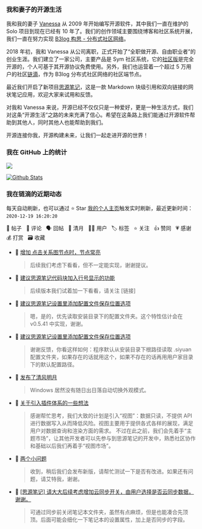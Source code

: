 ### 我和妻子的开源生活

我和我的妻子 [Vanessa](https://github.com/Vanessa219) 从 2009 年开始编写开源软件，其中我们一直在维护的 Solo 项目到现在已经有 10 年了。我们的创作领域主要围绕博客和社区系统开展，我们一直在努力实现 [B3log 构思 - 分布式社区网络](https://ld246.com/article/1546941897596)。

2018 年初，我和 Vanessa 从公司离职，正式开始了“全职做开源、自由职业者”的创业生涯。我们建立了一家公司，主要产品是 Sym 社区系统，它的[社区版](https://github.com/88250/symphony)是完全开源的，个人可基于其开源协议免费使用。另外，我们也运营着一个超过 5 万用户的社区[链滴](https://ld246.com)，作为 B3log 分布式社区网络的社区端节点。

最近我们开启了新项目[思源笔记](https://github.com/siyuan-note/siyuan)，这是一款 Markdown 块级引用和双向链接的网状笔记应用，欢迎大家来试用和反馈。

对我和 Vanessa 来说，开源已经不仅仅只是一种爱好，更是一种生活方式，我们对这条“开源生活”之路的未来充满了信心。希望在这条路上我们能通过开源软件帮助到其他人，同时其他人也能帮助到我们。

开源连接你我，开源构建未来，让我们一起走进开源的世界！

### 我在 GitHub 上的统计

<a title="Hits" target="_blank" href="https://github.com/88250/88250"><img src="https://hits.b3log.org/88250/88250.svg"></a>

[![Github Stats](https://github-readme-stats.vercel.app/api?username=88250&theme=tokyonight&show_icons=true)](https://github.com/88250)

<!--events start -->

### 我在链滴的近期动态

每天自动刷新，也可以通过 ⭐️ Star [我的个人主页](https://github.com/88250/88250)触发实时刷新，最近更新时间：`2020-12-19 16:20:20`

📝 帖子 &nbsp; 💬 评论 &nbsp; 🗣 回帖 &nbsp; 🌙 清月 &nbsp; 👨‍💻 用户 &nbsp; 🏷️ 标签 &nbsp; ⭐️ 关注 &nbsp; 👍 赞同 &nbsp; 💗 感谢 &nbsp; 💰 打赏 &nbsp; 🗃 收藏

* 💬 [增加 点击关系图节点时，节点常亮](https://ld246.com/article/1608216098985/comment/1608219032602#comments)

  > 后续我们考虑下看看，但不一定能实现，谢谢提议。
* 💬 [建议思源笔记代码块加入行号显示的功能](https://ld246.com/article/1608198858482/comment/1608218886485#comments)

  > 后续版本我们试着加一下看看，请关注 [链接]
* 💬 [建议思源笔记设置里添加配置文件保存位置选项](https://ld246.com/article/1608171537361/comment/1608172520230#comments)

  > 嗯，是的，优先读取安装目录下的配置文件夹。这个特性估计会在 v0.5.41 中实现，谢谢。
* 💬 [建议思源笔记设置里添加配置文件保存位置选项](https://ld246.com/article/1608171537361/comment/1608172042941#comments)

  > 谢谢反馈，你看这样如何：程序默认从安装目录下根路径读取 .siyuan 配置文件夹，如果存在的话就用这个，如果不存在的话再用用户家目录下的默认配置路径。
* 🌙 [发布了清风明月](https://ld246.com/member/88250/breezemoons/1608133260469)

  > Windows 居然没有随日出日落自动切换外观模式。
* 💬 [关于引入插件体系的一些想法](https://ld246.com/article/1608106304359/comment/1608124156660#comments)

  > 感谢帮忙思考，我们大致的计划是引入“视图”：数据只读，不提供 API 进行数据写入从而降低风险。视图主要用于提供各式各样的展现，满足用户对数据查询和渲染方面的需求。 不过在此之前，我们会先着手“主题市场”，让其他开发者可以先参与到思源笔记的开发中，熟悉社区协作和基础以后我们再着手“视图市场”。
* 💬 [两个小问题](https://ld246.com/article/1608108242099/comment/1608123718393#comments)

  > 收到，稍后我们会发布新版，请帮忙测试一下是否有改进。如果还有问题，请艾特我，谢谢。
* 💬 [[思源笔记] 请大大后续考虑增加云同步开关，由用户选择是否云同步数据，谢谢。](https://ld246.com/article/1608083105447/comment/1608112563788#comments)

  > 可通过同步前关闭笔记本文件夹，虽然有点麻烦，但是也能凑合先顶顶。后面可能会细化一下笔记本的设置属性，加上是否同步的字段。


<!--events end -->
